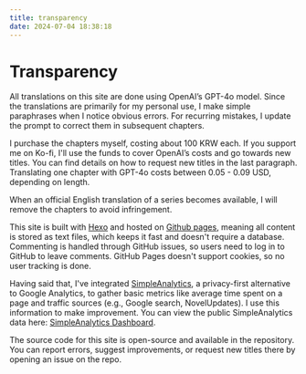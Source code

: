 ```yaml
---
title: transparency
date: 2024-07-04 18:38:18
---
```


# Transparency

All translations on this site are done using OpenAI’s GPT-4o model. Since the translations are primarily for my personal use, I make simple paraphrases when I notice obvious errors. For recurring mistakes, I update the prompt to correct them in subsequent chapters.

I purchase the chapters myself, costing about 100 KRW each. If you support me on Ko-fi, I'll use the funds to cover OpenAI’s costs and go towards new titles. You can find details on how to request new titles in the last paragraph. Translating one chapter with GPT-4o costs between 0.05 - 0.09 USD, depending on length.

When an official English translation of a series becomes available, I will remove the chapters to avoid infringement.

This site is built with [Hexo](http://hexo.io) and hosted on [Github pages](https://pages.github.com/), meaning all content is stored as text files, which keeps it fast and doesn't require a database. Commenting is handled through GitHub issues, so users need to log in to GitHub to leave comments. GitHub Pages doesn't support cookies, so no user tracking is done.

Having said that, I've integrated [SimpleAnalytics](http://simpleanalytics.com), a privacy-first alternative to Google Analytics, to gather basic metrics like average time spent on a page and traffic sources (e.g., Google search, NovelUpdates). I use this information to make improvement. You can view the public SimpleAnalytics data here: [SimpleAnalytics Dashboard](https://dashboard.simpleanalytics.com/novel-zlood.github.io).

The source code for this site is open-source and available in the repository. You can report errors, suggest improvements, or request new titles there by opening an issue on the repo.
